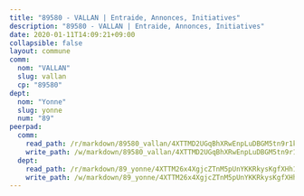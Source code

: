 ```yaml
---
title: "89580 - VALLAN | Entraide, Annonces, Initiatives"
description: "89580 - VALLAN | Entraide, Annonces, Initiatives"
date: 2020-01-11T14:09:21+09:00
collapsible: false
layout: commune
comm:
  nom: "VALLAN"
  slug: vallan
  cp: "89580"
dept:
  nom: "Yonne"
  slug: yonne
  num: "89"
peerpad:
  comm:
    read_path: /r/markdown/89580_vallan/4XTTMD2UGqBhXRwEnpLuDBGM5tn9r1kTDk1NoZdY3Uqwj93B7
    write_path: /w/markdown/89580_vallan/4XTTMD2UGqBhXRwEnpLuDBGM5tn9r1kTDk1NoZdY3Uqwj93B7-K3TgUjteDPsWxhfxgqp4ZJ5HbeLU9mrHjEDLhmZMXKwBRFuwmXu2q19HQJ7xmkAj2SCeEucCA9QjLsbdjzxfEHgXMzE7nFbZXD6qhkt8ejUWpemAxBVpB6WdQjQ3ztF6nMa6afk5
  dept:
    read_path: /r/markdown/89_yonne/4XTTM26x4XgjcZTnM5pUnYKKRkysKgfXHh1wiigoPHqn9LDKB
    write_path: /w/markdown/89_yonne/4XTTM26x4XgjcZTnM5pUnYKKRkysKgfXHh1wiigoPHqn9LDKB-K3TgU4xaMVqzoRnPJNyddApuMoWvJyHL35bzooauYvdhG3MLg3ikjpoueq9BDtqVP4hJBQxpPxix2gohzXyST9tZPnEkyXpDMdHiAFpx7EU6e8WgvFk7NPsBQepM8o13bG9dyqq7
---
```


